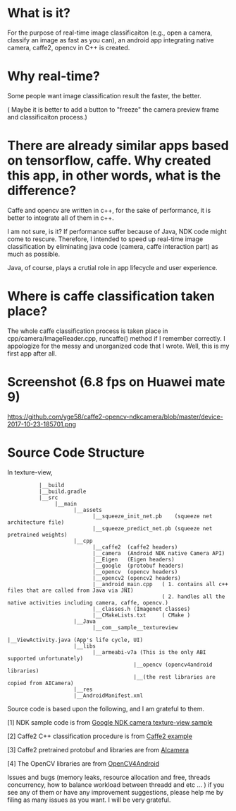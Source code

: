 # What is it?
For the purpose of real-time image classificaiton (e.g., open a camera, classify an image as fast as you can), an android app integrating native camera, caffe2, opencv in C++ is created.

# Why real-time?
Some people want image classification result the faster, the better.

( Maybe it is better to add a button to "freeze" the camera preview frame and classificaiton process.)

# There are already similar apps based on tensorflow, caffe. Why created this app, in other words, what is the difference?
Caffe and opencv are written in c++, for the sake of performance, it is better to integrate all of them in c++. 

I am not sure, is it?
If performance suffer because of Java, NDK code might come to rescure. Therefore, I intended to speed up real-time image classification by eliminating java code (camera, caffe interaction part) as much as possible. 

Java, of course, plays a crutial role in app lifecycle and user experience.

# Where is caffe classification taken place? 
The whole caffe classification process is taken place in cpp/camera/ImageReader.cpp, runcaffe() method if I remember correctly.
I appologize for the messy and unorganized code that I wrote. Well, this is my first app after all.
# Screenshot (6.8 fps on Huawei mate 9)
https://github.com/yge58/caffe2-opencv-ndkcamera/blob/master/device-2017-10-23-185701.png

# Source Code Structure

  In texture-view,
           
              |__build
              |__build.gradle
              |__src
                   |__main
                         |__assets
                               |__squeeze_init_net.pb    (squeeze net architecture file)
                               |__squeeze_predict_net.pb (squeeze net pretrained weights)
                         |__cpp
                               |__caffe2  (caffe2 headers)
                               |__camera  (Android NDK native Camera API)
                               |__Eigen   (Eigen headers)
                               |__google  (protobuf headers)
                               |__opencv  (opencv headers)
                               |__opencv2 (opencv2 headers)
                               |__android_main.cpp   ( 1. contains all c++ files that are called from Java via JNI)
                                                     ( 2. handles all the native activities including camera, caffe, opencv.)
                               |__classes.h (Imagenet classes)
                               |__CMakeLists.txt     ( CMake )
                         |__Java
                               |__com__sample__textureview
                                                       |__ViewActivity.java (App's life cycle, UI)
                         |__libs
                               |__armeabi-v7a (This is the only ABI supported unfortunately)
                                            |__opencv (opencv4android libraries)
                                            |__(the rest libraries are copied from AICamera)
                         |__res
                         |__AndroidManifest.xml
                               


Source code is based upon the following, and I am grateful to them.

[1] NDK sample code is from [Google NDK camera texture-view sample](https://github.com/googlesamples/android-ndk/tree/master/camera)

[2] Caffe2 C++ classification procedure is from [Caffe2 example](https://github.com/leonardvandriel/caffe2_cpp_tutorial/blob/master/src/caffe2/binaries/pretrained.cc)

[3] Caffe2 pretrained protobuf and libraries are from [AIcamera](https://github.com/bwasti/AICamera)

[4] The OpenCV libraries are from [OpenCV4Android](https://github.com/opencv/opencv/tree/master/samples/android)      

Issues and bugs (memory leaks, resource allocation and free, threads concurrency, how to balance workload between threadd and etc ... ) if you see any of them or have any improvement suggestions, please help me by filing as many issues as you want. I will be very grateful. 


